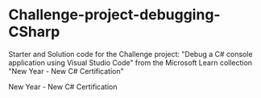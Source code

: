 # Challenge-project-debugging-CSharp
Starter and Solution code for the Challenge project: "Debug a C# console application using Visual Studio Code" from the Microsoft Learn collection "New Year - New C# Certification"

New Year - New C# Certification
